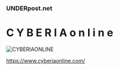 ###  UNDERpost.net
# C Y B E R I A o n l i n e


![CYBERIAONLINE](https://www.cyberiaonline.com/CYBERIA.jpg)


https://www.cyberiaonline.com/
